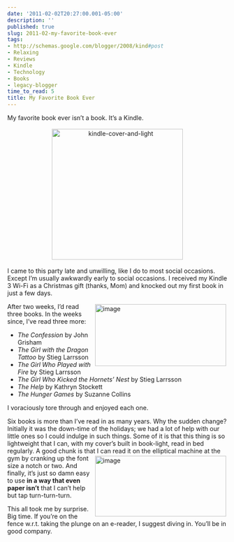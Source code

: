 ```yaml
---
date: '2011-02-02T20:27:00.001-05:00'
description: ''
published: true
slug: 2011-02-my-favorite-book-ever
tags:
- http://schemas.google.com/blogger/2008/kind#post
- Relaxing
- Reviews
- Kindle
- Technology
- Books
- legacy-blogger
time_to_read: 5
title: My Favorite Book Ever
---
```


<p>My favorite book ever isn’t a book. It’s a Kindle.</p>  <p align="center"><img alt="kindle-cover-and-light" height="300" src="https://lh6.googleusercontent.com/_IKD9WtY5kxU/TUoEhY5-EjI/AAAAAAAABW8/J38GJEDylaw/kindle-cover-and-light%5B2%5D.jpg?imgmax=800" style="margin: 3px; display: inline;" title="kindle-cover-and-light" width="300" /></p>  <p>I came to this party late and unwilling, like I do to most social occasions. Except I’m usually awkwardly early to social occasions. I received my Kindle 3 Wi-Fi as a Christmas gift (thanks, Mom) and knocked out my first book in just a few days. </p>  <p><a href="http://twitter.com/mharen/statuses/20875533868859394" target="_blank"><img align="right" alt="image" height="142" src="https://lh3.googleusercontent.com/_IKD9WtY5kxU/TUoEZ3qNnXI/AAAAAAAABW0/rDoAGpP9S6w/image%5B8%5D.png?imgmax=800" style="margin: 3px; display: inline; float: right;" title="image" width="300" /></a>After two weeks, I’d read three books. In the weeks since, I’ve read three more:</p>  <ul>   <li><em>The Confession</em> by John Grisham</li>    <li><em>The Girl with the Dragon Tattoo</em> by Stieg Larrsson</li>    <li><em>The Girl Who Played with Fire</em> by Stieg Larrsson</li>    <li><em>The Girl Who Kicked the Hornets’ Nest</em> by Stieg Larrsson</li>    <li><em>The Help </em>by Kathryn Stockett</li>    <li><em>The Hunger Games</em> by Suzanne Collins</li> </ul>  <p>I voraciously tore through and enjoyed each one. </p>  <p>Six books is more than I’ve read in as many years. Why the sudden change? Initially it was the down-time of the holidays; we had a lot of help with our little ones so I could indulge in such things. Some of it is that this thing is so lightweight that I can, with my cover’s built in book-light, read in bed regularly. A good chunk is that I can read it on the elliptical machine <a href="http://twitter.com/mharen/statuses/19785257767141377" target="_blank"><img align="right" alt="image" height="139" src="http://lh4.ggpht.com/_IKD9WtY5kxU/TUoEac1svqI/AAAAAAAABW4/D911YahPYII/image%5B9%5D.png?imgmax=800" style="margin: 3px; display: inline; float: right;" title="image" width="300" /></a>at the gym by cranking up the font size a notch or two. And finally, it’s just so damn easy to use <strong>in a way that even paper isn’t</strong> that I can’t help but tap turn-turn-turn.</p>  <p>This all took me by surprise. Big time. If you’re on the fence w.r.t. taking the plunge on an e-reader, I suggest diving in. You’ll be in good company.</p>
